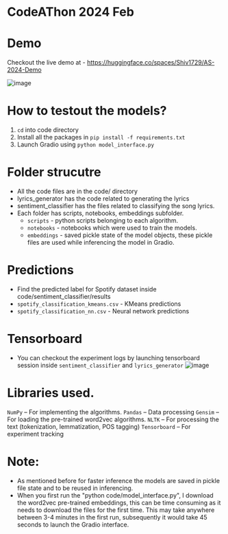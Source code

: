 # CodeAThon 2024 Feb

# Demo

Checkout the live demo at - https://huggingface.co/spaces/Shiv1729/AS-2024-Demo

![image](https://github.com/Gojo1729/AS2024/assets/86954414/7a862def-47b1-4a13-8e83-6ac894ba4d01)


# How to testout the models?

1. `cd` into code directory
1. Install all the packages in `pip install -f requirements.txt`
1. Launch Gradio using `python model_interface.py`

# Folder strucutre

- All the code files are in the code/ directory
- lyrics_generator has the code related to generating the lyrics
- sentiment_classifier has the files related to classifying the song lyrics.
- Each folder has scripts, notebooks, embeddings subfolder.
  - `scripts` - python scripts belonging to each algorithm.
  - `notebooks` - notebooks which were used to train the models.
  - `embeddings` - saved pickle state of the model objects, these pickle files are used while inferencing the model in Gradio.

# Predictions

- Find the predicted label for Spotify dataset inside code/sentiment_classifier/results
- `spotify_classification_kmeans.csv` - KMeans predictions
- `spotify_classification_nn.csv` - Neural network predictions

# Tensorboard

- You can checkout the experiment logs by launching tensorboard session inside `sentiment_classifier` and `lyrics_generator`
  ![image](https://github.com/Gojo1729/AS2024/assets/86954414/88b40f27-cda6-43fa-8703-40cfb9d9a46b)

# Libraries used.

`NumPy` – For implementing the algorithms.
`Pandas` – Data processing
`Gensim` – For loading the pre-trained word2vec algorithms.
`NLTK` – For processing the text (tokenization, lemmatization, POS tagging)
`Tensorboard` – For experiment tracking

# Note:

- As mentioned before for faster inference the models are saved in pickle file state and to be reused in inferencing.
- When you first run the "python code/model_interface.py", I download the word2vec pre-trained embeddings, this can be time consuming as it needs
  to download the files for the first time. This may take anywhere between 3-4 minutes in the first run, subsequently it would take 45 seconds to launch the Gradio
  interface.
